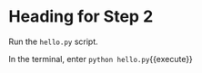 # Heading for Step 2

Run the `hello.py` script.

In the terminal, enter `python hello.py`{{execute}}

